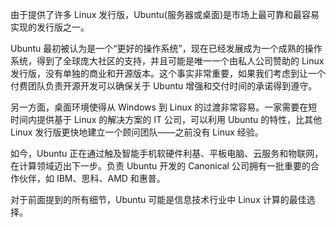 由于提供了许多 Linux 发行版，Ubuntu(服务器或桌面)是市场上最可靠和最容易实现的发行版之一。

Ubuntu 最初被认为是一个“更好的操作系统”，现在已经发展成为一个成熟的操作系统，得到了全球庞大社区的支持，并且可能是唯一一个由私人公司赞助的 Linux 发行版，没有单独的商业和开源版本。这个事实非常重要，如果我们考虑到让一个付费团队负责开源开发可以确保关于 Ubuntu 增强和交付时间的承诺得到遵守。

另一方面，桌面环境使得从 Windows 到 Linux 的过渡非常容易。一家需要在短时间内提供基于 Linux 的解决方案的 IT 公司，可以利用 Ubuntu 的特性，比其他 Linux 发行版更快地建立一个顾问团队——之前没有 Linux 经验。

如今，Ubuntu 正在通过触及智能手机软硬件利基、平板电脑、云服务和物联网，在计算领域迈出下一步。负责 Ubuntu 开发的 Canonical 公司拥有一批重要的合作伙伴，如 IBM、思科、AMD 和惠普。

对于前面提到的所有细节，Ubuntu 可能是信息技术行业中 Linux 计算的最佳选择。